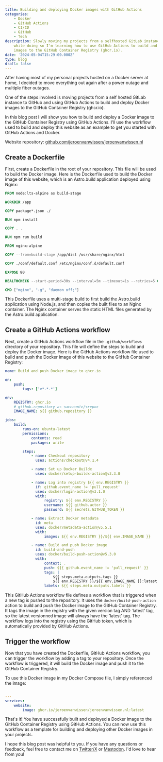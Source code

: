 ```yaml
---
title: Building and deploying Docker images with GitHub Actions
categories:
    - Docker
    - GitHub Actions
    - CI/CD
    - GitHub
    - Tech
description: Slowly moving my projects from a selfhosted GitLab instance to GitHub,
    while doing so I'm learning how to use GitHub Actions to build and delpoy Docker
    images to the GitHub Container Registry (ghcr.io).
date: '2024-05-04T15:29:00.000Z'
type: blog
draft: false
---
```


After having most of my personal projects hosted on a Docker server at home, I decided to move everything out again after a power outage and multiple fiber outages.

One of the steps involved is moving projects from a self hosted GitLab instance to GitHub and using GitHub Actions to build and deploy Docker images to the GitHub Container Registry (ghcr.io).

In this blog post I will show you how to build and deploy a Docker image to the GitHub Container Registry using GitHub Actions. I'll use the workflow used to build and deploy this website as an example to get you started with GitHub Actions and Docker.

Website repository: [github.com/jeroenvanwissen/jeroenvanwissen.nl](https://github.com/jeroenvanwissen/jeroenvanwissen.nl)

## Create a Dockerfile

First, create a Dockerfile in the root of your repository. This file will be used to build the Docker image. Here is the Dockerfile used to build the Docker image of this website, which is an Astro.build application deployed using Nginx:

```Dockerfile
FROM node:lts-alpine as build-stage

WORKDIR /app

COPY package*.json ./

RUN npm install

COPY . .

RUN npm run build

FROM nginx:alpine

COPY --from=build-stage /app/dist /usr/share/nginx/html

COPY ./conf/default.conf /etc/nginx/conf.d/default.conf

EXPOSE 80

HEALTHCHECK --start-period=30s --interval=5m --timeout=1s --retries=5 CMD curl -sf http://localhost/health || exit 1

CMD ["nginx", "-g", "daemon off;"]
```

This Dockerfile uses a multi-stage build to first build the Astro.build application using Node.js, and then copies the built files to an Nginx container. The Nginx container serves the static HTML files generated by the Astro.build application.

## Create a GitHub Actions workflow

Next, create a GitHub Actions workflow file in the `.github/workflows` directory of your repository. This file will define the steps to build and deploy the Docker image. Here is the GitHub Actions workflow file used to build and push the Docker image of this website to the GitHub Container Registry:

```yaml
name: Build and push Docker image to ghcr.io

on:
    push:
        tags: ['v*.*.*']

env:
    REGISTRY: ghcr.io
    # github.repository as <account>/<repo>
    IMAGE_NAME: ${{ github.repository }}

jobs:
    build:
        runs-on: ubuntu-latest
        permissions:
            contents: read
            packages: write

        steps:
            - name: Checkout repository
              uses: actions/checkout@v4.1.4

            - name: Set up Docker Buildx
              uses: docker/setup-buildx-action@v3.3.0

            - name: Log into registry ${{ env.REGISTRY }}
              if: github.event_name != 'pull_request'
              uses: docker/login-action@v3.1.0
              with:
                  registry: ${{ env.REGISTRY }}
                  username: ${{ github.actor }}
                  password: ${{ secrets.GITHUB_TOKEN }}

            - name: Extract Docker metadata
              id: meta
              uses: docker/metadata-action@v5.5.1
              with:
                  images: ${{ env.REGISTRY }}/${{ env.IMAGE_NAME }}

            - name: Build and push Docker image
              id: build-and-push
              uses: docker/build-push-action@v5.3.0
              with:
                  context: .
                  push: ${{ github.event_name != 'pull_request' }}
                  tags: |
                      ${{ steps.meta.outputs.tags }}
                      ${{ env.REGISTRY }}/${{ env.IMAGE_NAME }}:latest
                  labels: ${{ steps.meta.outputs.labels }}
```

This GitHub Actions workflow file defines a workflow that is triggered when a new tag is pushed to the repository. It uses the `docker/build-push-action` action to build and push the Docker image to the GitHub Container Registry. It tags the image in the registry with the given version tag AND 'latest' tag, so the latest versionned image will always have the 'latest' tag. The workflow logs into the registry using the GitHub token, which is automatically provided by GitHub Actions.

## Trigger the workflow

Now that you have created the Dockerfile, GitHub Actions workflow, you can trigger the workflow by adding a tag to your repository. Once the workflow is triggered, it will build the Docker image and push it to the GitHub Container Registry.

To use this Docker image in my Docker Compose file, I simply referenced the image:

```yaml

---
services:
    website:
        image: ghcr.io/jeroenvanwissen/jeroenvanwissen.nl:latest
```

That's it! You have successfully built and deployed a Docker image to the GitHub Container Registry using GitHub Actions. You can now use this workflow as a template for building and deploying other Docker images in your projects.

I hope this blog post was helpful to you.
If you have any questions or feedback, feel free to contact me on [Twitter/X](https://x.com/jvwissen) or [Mastodon](https://mastodon.social/@jeroenvanwissen). I'd love to hear from you!
